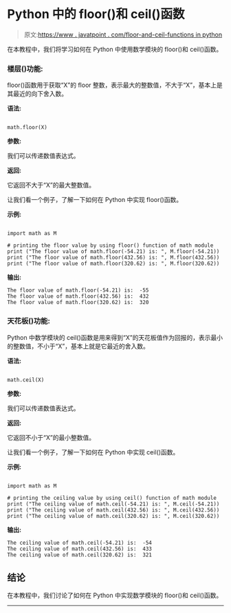 # Python 中的 floor()和 ceil()函数

> 原文:[https://www . javatpoint . com/floor-and-ceil-functions in python](https://www.javatpoint.com/floor-and-ceil-functions-in-python)

在本教程中，我们将学习如何在 Python 中使用数学模块的 floor()和 ceil()函数。

### 楼层()功能:

floor()函数用于获取“X”的 floor 整数，表示最大的整数值，不大于“X”，基本上是其最近的向下舍入数。

**语法:**

```

math.floor(X)

```

**参数:**

我们可以传递数值表达式。

**返回:**

它返回不大于“X”的最大整数值。

让我们看一个例子，了解一下如何在 Python 中实现 floor()函数。

**示例:**

```

import math as M  

# printing the floor value by using floor() function of math module
print ("The floor value of math.floor(-54.21) is: ", M.floor(-54.21))
print ("The floor value of math.floor(432.56) is: ", M.floor(432.56))
print ("The floor value of math.floor(320.62) is: ", M.floor(320.62)) 

```

**输出:**

```
The floor value of math.floor(-54.21) is:  -55
The floor value of math.floor(432.56) is:  432
The floor value of math.floor(320.62) is:  320

```

### 天花板()功能:

Python 中数学模块的 ceil()函数是用来得到“X”的天花板值作为回报的，表示最小的整数值，不小于“X”，基本上就是它最近的舍入数。

**语法:**

```

math.ceil(X)

```

**参数:**

我们可以传递数值表达式。

**返回:**

它返回不小于“X”的最小整数值。

让我们看一个例子，了解一下如何在 Python 中实现 ceil()函数。

**示例:**

```

import math as M  

# printing the ceiling value by using ceil() function of math module
print ("The ceiling value of math.ceil(-54.21) is: ", M.ceil(-54.21))
print ("The ceiling value of math.ceil(432.56) is: ", M.ceil(432.56))
print ("The ceiling value of math.ceil(320.62) is: ", M.ceil(320.62))

```

**输出:**

```
The ceiling value of math.ceil(-54.21) is:  -54
The ceiling value of math.ceil(432.56) is:  433
The ceiling value of math.ceil(320.62) is:  321

```

## 结论

在本教程中，我们讨论了如何在 Python 中实现数学模块的 floor()和 ceil()函数。

* * *